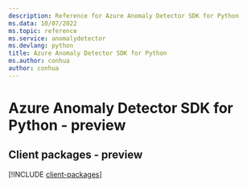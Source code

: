 ```yaml
---
description: Reference for Azure Anomaly Detector SDK for Python
ms.data: 10/07/2022
ms.topic: reference
ms.service: anomalydetector
ms.devlang: python
title: Azure Anomaly Detector SDK for Python
ms.author: conhua
author: conhua
---
```

# Azure Anomaly Detector SDK for Python - preview

## Client packages - preview
[!INCLUDE [client-packages](anomaly-detector-client-index.md)]